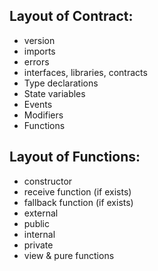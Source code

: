 ## Layout of Contract:

* version
* imports
* errors
* interfaces, libraries, contracts
* Type declarations
* State variables
* Events
* Modifiers
* Functions

## Layout of Functions:

* constructor
* receive function (if exists)
* fallback function (if exists)
* external
* public
* internal
* private
* view & pure functions